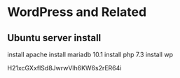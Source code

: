 # WordPress and Related

## Ubuntu server install

install apache
install mariadb 10.1
install php 7.3
install wp

H21xcGXxflSd8JwrwVlh6KW6s2rER64i
